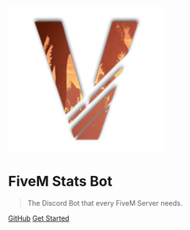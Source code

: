 ![logo](img/60E92F36-F953-49A9-B8F8-07B7DD10A34C.png)

# FiveM Stats Bot

> The Discord Bot that every FiveM Server needs. 

[GitHub](https://github.com/TheRealToxicDev/FiveM-Stats-Bot)
[Get Started](#about)
